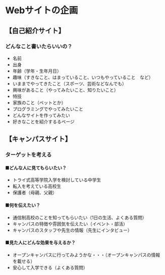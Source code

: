 # Webサイトの企画

## 【自己紹介サイト】

### どんなこと書いたらいいの？

- 名前
- 出身
- 年齢（学年・生年月日）
- 趣味（すきなこと、はまっていること、いつもやっていること　など）
- いままでやってきたこと（スポーツ、芸術などなんでも）
- 興味があること（やってみたいこと、知りたいこと）
- 特技
- 家族のこと（ペットとか）
- プログラミングでやってみたいこと
- どんなサイトを作ってみたい
- 好きなことを紹介するるページ

## 【キャンパスサイト】

### ターゲットを考える

#### ■どんな人に見てもらいたい？

- トライ式高等学院入学を検討している中学生
- 転入を考えている高校生
- 保護者（母親、父親）
  
#### ■何を伝えたい？

- 通信制高校のことを知ってもらいたい（1日の生活、よくある質問）
- キャンパスの特徴や雰囲気を伝えたい（イベント・部活）
- キャンパスのスタッフや先生の情報（先生にインタビュー）

#### ■見た人にどんな効果を与えるか？

- オープンキャンパスに行ってみようかな・・・（オープンキャンパスの情報を載せる）
- 安心して入学できる（よくある質問）
  